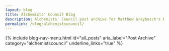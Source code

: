 ```yaml
---
layout: blog
title: Alchemists' Council Blog
description: Alchemists' Council post archive for Matthew Graybosch's blog.
permalink: /blog/alchemistscouncil/
---
```


{% include blog-nav-menu.html id="all_posts" aria_label="Post Archive" category="alchemistscouncil" underline_links="true" %}